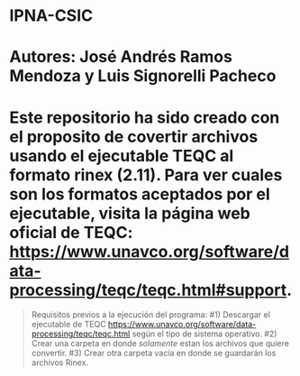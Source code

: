 # IPNA-CSIC
# Autores: José Andrés Ramos Mendoza y Luis Signorelli Pacheco

# Este repositorio ha sido creado con el proposito de covertir archivos usando el ejecutable TEQC al formato rinex (2.11). Para ver cuales son los formatos aceptados por el ejecutable, visita la página web oficial de TEQC: https://www.unavco.org/software/data-processing/teqc/teqc.html#support.

>Requisitos previos a la ejecución del programa:
#1) Descargar el ejecutable de TEQC https://www.unavco.org/software/data-processing/teqc/teqc.html según el tipo de sistema operativo.
#2) Crear una carpeta en donde *solamente* estan los archivos que quiere convertir.
#3) Crear otra carpeta vacía en donde se guardarán los archivos Rinex.
